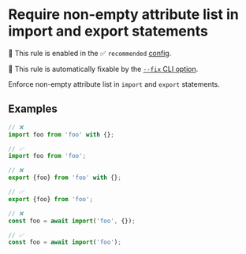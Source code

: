 # Require non-empty attribute list in import and export statements

💼 This rule is enabled in the ✅ `recommended` [config](https://github.com/sindresorhus/eslint-plugin-unicorn#recommended-config).

🔧 This rule is automatically fixable by the [`--fix` CLI option](https://eslint.org/docs/latest/user-guide/command-line-interface#--fix).

<!-- end auto-generated rule header -->
<!-- Do not manually modify this header. Run: `npm run fix:eslint-docs` -->

Enforce non-empty attribute list in `import` and `export` statements.

## Examples

```js
// ❌
import foo from 'foo' with {};

// ✅
import foo from 'foo';
```

```js
// ❌
export {foo} from 'foo' with {};

// ✅
export {foo} from 'foo';
```

```js
// ❌
const foo = await import('foo', {});

// ✅
const foo = await import('foo');
```
